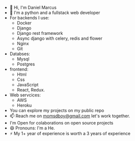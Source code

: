 - 👋 Hi, I'm Daniel Marcus
- 💞️ I'm a python and a fullstack web developer
- For backends I use:
    - Docker
   - Django
   - Django rest framework
   - Async django with celery, redis and flower
   - Nginx
   - Git
- Databses:
  - Mysql
  - Postgres
- frontend:
  - Html
  - Css
  - JavaScript
  - React, Redux.
- Web servcices:
  - AWS
  - Heroku
- You can explore my projects on my public repo
- 📫 Reach me on momsdboy@gmail.com let's work together.
- I'm Open for colaborations on open source projects
- 😄 Pronouns: I'm a He.
- ⚡ My 1+ year of experience is worth a 3 years of experience

<!---
brainbox001/brainbox001 is a ✨ special ✨ repository because its `README.md` (this file) appears on your GitHub profile.
You can click the Preview link to take a look at your changes.
--->
